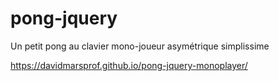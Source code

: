 # pong-jquery
Un petit pong au clavier mono-joueur asymétrique simplissime

https://davidmarsprof.github.io/pong-jquery-monoplayer/

